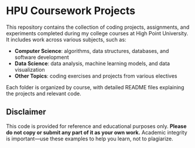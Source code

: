 # HPU Coursework Projects

This repository contains the collection of coding projects, assignments, and experiments completed during my college courses at High Point University. It includes work across various subjects, such as:

- **Computer Science**: algorithms, data structures, databases, and software development
- **Data Science**: data analysis, machine learning models, and data visualization
- **Other Topics**: coding exercises and projects from various electives

Each folder is organized by course, with detailed README files explaining the projects and relevant code.

## Disclaimer
This code is provided for reference and educational purposes only. **Please do not copy or submit any part of it as your own work.** Academic integrity is important—use these examples to help you learn, not to plagiarize.
